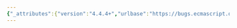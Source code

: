 ```yaml
---
{"_attributes":{"version":"4.4.4+","urlbase":"https://bugs.ecmascript.org/","maintainer":"dherman@mozilla.com"},"bug":{"bug_id":2634,"creation_ts":"2014-04-10 23:40:00 -0700","short_desc":"Algorithm indentation bugs (steps ending with \"then\" but with no nested list of substeps)","delta_ts":"2014-07-18 23:37:24 -0700","product":"Draft for 6th Edition","component":"technical issue","version":"Rev 25: May 22, 2014 Draft","rep_platform":"All","op_sys":"All","bug_status":"RESOLVED","resolution":"FIXED","priority":"Normal","bug_severity":"enhancement","everconfirmed":true,"reporter":{"uid":"jorendorff","name":"Jason Orendorff"},"assigned_to":{"uid":"allen","name":"Allen Wirfs-Brock"},"cc":"jmdyck","long_desc":[{"commentid":7664,"comment_count":0,"who":{"uid":"jorendorff","name":"Jason Orendorff"},"bug_when":"2014-04-10 23:40:15 -0700","thetext":"These are all \"If ..., then\" steps with no consequent:\n\n* in 7.3.16 step 5\n  (the bug Michael Dyck found)\n* in 9.2.13 step 12.a\n* in 12.14.5.3, last algorithm, step 5.c\n* in 21.1.3.18 step 4\n  Note that in this case, steps 4-6 can just be deleted; they're\n  redundant with step 7.\n* in B.3.2 step 2.b.iv\n  (new code in rev 23)"},{"commentid":7669,"comment_count":1,"who":{"uid":"allen","name":"Allen Wirfs-Brock"},"bug_when":"2014-04-11 09:37:47 -0700","thetext":"9.2.13 should be 9.2.14\n\nfixed in rev24 editor's draft"},{"commentid":7980,"comment_count":2,"who":{"uid":"jmdyck","name":"Michael Dyck"},"bug_when":"2014-04-29 18:48:32 -0700","thetext":"B.3.2 step 2.b.iv is still broken in rev24."},{"commentid":8163,"comment_count":3,"who":{"uid":"allen","name":"Allen Wirfs-Brock"},"bug_when":"2014-05-06 15:18:40 -0700","thetext":"fixed in rev24"},{"commentid":8165,"comment_count":4,"who":{"uid":"jmdyck","name":"Michael Dyck"},"bug_when":"2014-05-06 15:25:51 -0700","thetext":"Reopening due to leftover noted in comment 2."},{"commentid":8686,"comment_count":5,"who":{"uid":"jmdyck","name":"Michael Dyck"},"bug_when":"2014-05-30 00:22:42 -0700","thetext":"In rev25, the case noted in comment 2 is now at\n    B.3.2 / step 2.a.ii.4.4"},{"commentid":9217,"comment_count":6,"who":{"uid":"allen","name":"Allen Wirfs-Brock"},"bug_when":"2014-07-15 17:39:07 -0700","thetext":"the line in B.3.2 (now B.3.3) has been eliminated in rev26"},{"commentid":9317,"comment_count":7,"who":{"uid":"allen","name":"Allen Wirfs-Brock"},"bug_when":"2014-07-18 23:37:24 -0700","thetext":"in rev26 draft"}]}}
---
```

